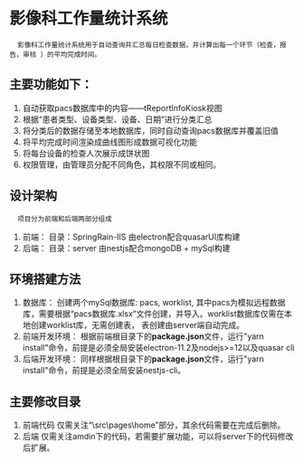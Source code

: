 # 影像科工作量统计系统
```tip
  影像科工作量统计系统用于自动查询并汇总每日检查数据，并计算出每一个环节（检查，报告，审核 ）的平均完成时间。
```
## 主要功能如下：
1. 自动获取pacs数据库中的内容——tReportInfoKiosk视图
2. 根据“患者类型、设备类型、设备、日期”进行分类汇总
3. 将分类后的数据存储至本地数据库，同时自动查询pacs数据库并覆盖旧值
4. 将平均完成时间渲染成曲线图形成数据可视化功能
5. 将每台设备的检查人次展示成饼状图
6. 权限管理，由管理员分配不同角色，其权限不同或相同。

## 设计架构
```tip
  项目分为前端和后端两部分组成
```
1. 前端：
  目录：SpringRain-IIS
  由electron配合quasarUI库构建
2. 后端：
  目录：server
  由nestjs配合mongoDB + mySql构建

## 环境搭建方法
1. 数据库：
    创建两个mySql数据库: pacs, worklist, 其中pacs为模拟远程数据库，需要根据“pacs数据库.xlsx”文件创建，并导入。worklist数据库仅需在本地创建worklist库，无需创建表，
  表创建由server端自动完成。
2. 前端开发环境：
    根据前端根目录下的**package.json**文件，运行"yarn install"命令，前提是必须全局安装electron-11.2及nodejs>=12以及quasar cli
3. 后端开发环境：
  同样根据根目录下的**package.json**文件，运行"yarn install"命令，前提是必须全局安装nestjs-cli。

## 主要修改目录
1. 前端代码
仅需关注“\src\pages\home”部分，其余代码需要在完成后删除。
2. 后端
仅需关注amdin下的代码，若需要扩展功能，可以将server下的代码修改后扩展。